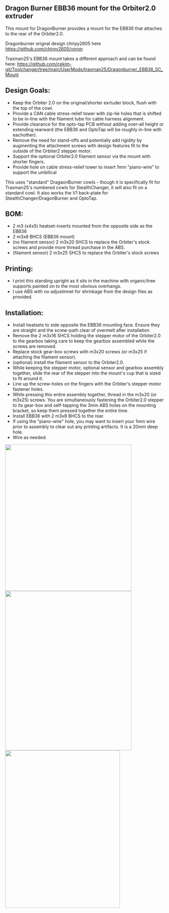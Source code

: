 ## Dragon Burner EBB36 mount for the Orbiter2.0 extruder
This mount for DragonBurner provides a mount for the EBB36 that attaches to the rear of the Orbiter2.0. 

Dragonburner orignal design chirpy2605 here https://github.com/chirpy2605/voron

Traxman25's EBB36 mount takes a different approach and can be found here:
https://github.com/cekim-git/Toolchanger/tree/main/UserMods/traxman25/Dragonburner_EBB36_SC_Mount

## Design Goals:
- Keep the Orbiter 2.0 on the original/shorter exrtuder block, flush with the top of the cowl.
- Provide a CAN cable stress-relief tower with zip-tie holes that is shifted to be in-line with the filament tube for cable harness alignment.
- Provide clearance for the opto-tap PCB without adding over-all height or extending rearward (the EBB36 and OptoTap will be roughly in-line with eachother).
- Remove the need for stand-offs and potentially add rigidity by augmenting the attachment screws with design features fit to the outside of the Orbiter2 stepper motor.
- Support the optional Orbiter2.0 filament sensor via the mount with shorter fingers.
- Provide hole on cable stress-relief tower to insert 1mm "piano-wire" to support the umbilical

This uses "standard" DragaonBurner cowls - though it is specifically fit for Traxman25's numbered cowls for StealthChanger, it will also fit on a standard cowl.  It also works the V1 back-plate for StealthChanger/DragonBurner and OptoTap.

## BOM:
- 2 m3 (x4x5) heatset-inserts mounted from the opposite side as the EBB36 
- 2 m3x8 BHCS (EBB36 mount)
- (no filament sensor) 2 m3x20 SHCS to replace the Orbiter's stock screws and provide more thread purchase in the ABS.
- (filament sensor) 2 m3x25 SHCS to replace the Orbiter's stock screws

## Printing:
- I print this standing upright as it sits in the machine with organic/tree supports painted on to the most obvious overhangs.
- I use ABS with no adjustmnet for shrinkage from the design files as provided.

## Installation:
- Install heatsets to side opposite the EBB36 mounting face.  Ensure they are straight and the screw-path clear of overmelt after installation
- Remove the 2 m3x16 SHCS holding the stepper motor of the Orbiter2.0 to the gearbox taking care to keep the gearbox assembled while the screws are removed.
- Replace stock gear-box screws with m3x20 screws (or m3x25 if attaching the filament sensor).
- (optional) install the filament sensor to the Orbiter2.0.
- While keeping the stepper motor, optional sensor and gearbox assembly together, slide the rear of the stepper into the mount's cup that is sized to fit around it. 
- Line up the screw-holes on the fingers with the Orbiter's stepper motor fastener holes.
- While pressing this entire assembly together, thread in the m3x20 (or m3x25) screws.  You are simultaneously fastening the Orbiter2.0 stepper to its gear-box and self-tapping the 3mm ABS holes on the mounting bracket, so keep them pressed together the entire time.
- Install EBB36 with 2 m3x8 BHCS to the rear.
- If using the "piano-wire" hole, you may want to insert your 1mm wire prior to assembly to clear out any printing artifacts.  It is a 20mm deep hole.
- Wire as needed.

<img src="https://github.com/cekim-git/Toolchanger/blob/main/UserMods/cekim/Orbiter2.0_EBB36_Mount.png" width="400" height="465">
<img src="https://github.com/cekim-git/Toolchanger/blob/main/UserMods/cekim/DB_EBB36_Orbiter2.0_Mount.jpg" width="400" height="506">
<img src="https://github.com/cekim-git/Toolchanger/blob/main/UserMods/cekim/DB_EBB36_Orbiter2.0_wFSensor_Mount.jpg" width="363" height="500">
